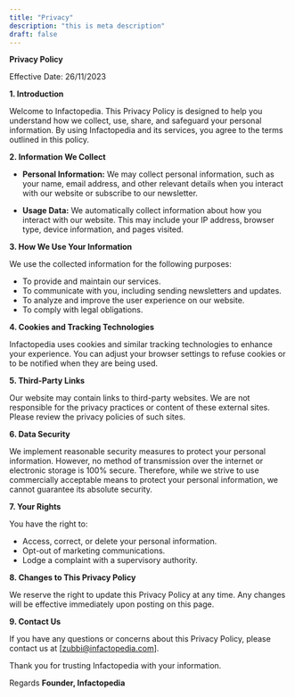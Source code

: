```yaml
---
title: "Privacy"
description: "this is meta description"
draft: false
---
```


**Privacy Policy**

Effective Date: 26/11/2023

**1. Introduction**

Welcome to Infactopedia. This Privacy Policy is designed to help you understand how we collect, use, share, and safeguard your personal information. By using Infactopedia and its services, you agree to the terms outlined in this policy.

**2. Information We Collect**

- **Personal Information:** We may collect personal information, such as your name, email address, and other relevant details when you interact with our website or subscribe to our newsletter.

- **Usage Data:** We automatically collect information about how you interact with our website. This may include your IP address, browser type, device information, and pages visited.

**3. How We Use Your Information**

We use the collected information for the following purposes:

- To provide and maintain our services.
- To communicate with you, including sending newsletters and updates.
- To analyze and improve the user experience on our website.
- To comply with legal obligations.

**4. Cookies and Tracking Technologies**

Infactopedia uses cookies and similar tracking technologies to enhance your experience. You can adjust your browser settings to refuse cookies or to be notified when they are being used.

**5. Third-Party Links**

Our website may contain links to third-party websites. We are not responsible for the privacy practices or content of these external sites. Please review the privacy policies of such sites.

**6. Data Security**

We implement reasonable security measures to protect your personal information. However, no method of transmission over the internet or electronic storage is 100% secure. Therefore, while we strive to use commercially acceptable means to protect your personal information, we cannot guarantee its absolute security.

**7. Your Rights**

You have the right to:

- Access, correct, or delete your personal information.
- Opt-out of marketing communications.
- Lodge a complaint with a supervisory authority.

**8. Changes to This Privacy Policy**

We reserve the right to update this Privacy Policy at any time. Any changes will be effective immediately upon posting on this page.

**9. Contact Us**

If you have any questions or concerns about this Privacy Policy, please contact us at [zubbi@infactopedia.com].

Thank you for trusting Infactopedia with your information.

Regards
**Founder, Infactopedia**